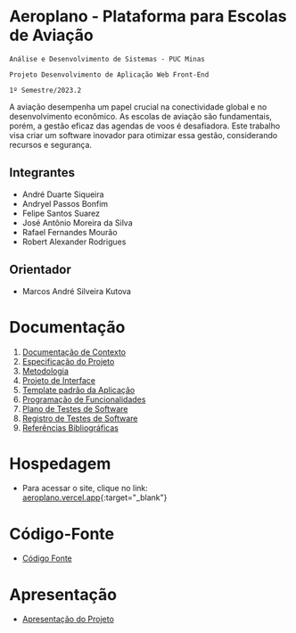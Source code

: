 # Aeroplano - Plataforma para Escolas de Aviação

`Análise e Desenvolvimento de Sistemas - PUC Minas`

`Projeto Desenvolvimento de Aplicação Web Front-End`

`1º Semestre/2023.2`

A aviação desempenha um papel crucial na conectividade global e no desenvolvimento econômico. As escolas de aviação são fundamentais, porém, a gestão eficaz das agendas de voos é desafiadora. Este trabalho visa criar um software inovador para otimizar essa gestão, considerando recursos e segurança.

## Integrantes

* André Duarte Siqueira 
* Andryel Passos Bonfim 
* Felipe Santos Suarez 
* José Antônio Moreira da Silva 
* Rafael Fernandes Mourão 
* Robert Alexander Rodrigues 

## Orientador

* Marcos André Silveira Kutova

# Documentação

<ol>
<li><a href="documentos/01-Documentação de Contexto.md"> Documentação de Contexto</a></li>
<li><a href="documentos/02-Especificação do Projeto.md"> Especificação do Projeto</a></li>
<li><a href="documentos/03-Metodologia.md"> Metodologia</a></li>
<li><a href="documentos/04-Projeto de Interface.md"> Projeto de Interface</a></li>
<li><a href="documentos/05-Template padrão da Aplicação.md"> Template padrão da Aplicação</a></li>
<li><a href="documentos/06-Programação de Funcionalidades.md"> Programação de Funcionalidades</a></li>
<li><a href="documentos/07-Plano de Testes de Software.md"> Plano de Testes de Software</a></li>
<li><a href="documentos/08-Registro de Testes de Software.md"> Registro de Testes de Software</a></li>
<li><a href="documentos/09-Referências.md"> Referências Bibliográficas</a></li>
</ol>

# Hospedagem

* Para acessar o site, clique no link: [aeroplano.vercel.app](https://aeroplano.vercel.app/){:target="_blank"}

# Código-Fonte

* <a href="codigo-fonte/README.md">Código Fonte</a>

# Apresentação

* <a href="apresentacao/README.md">Apresentação do Projeto</a>
